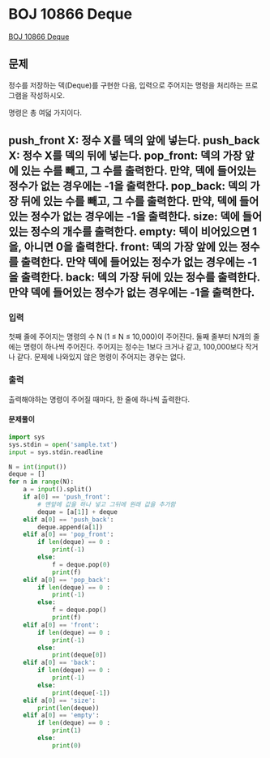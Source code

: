 # BOJ 10866 Deque
[BOJ 10866 Deque](https://www.acmicpc.net/problem/10866)

## 문제
정수를 저장하는 덱(Deque)를 구현한 다음, 입력으로 주어지는 명령을 처리하는 프로그램을 작성하시오.

명령은 총 여덟 가지이다.

push_front X: 정수 X를 덱의 앞에 넣는다.
push_back X: 정수 X를 덱의 뒤에 넣는다.
pop_front: 덱의 가장 앞에 있는 수를 빼고, 그 수를 출력한다. 만약, 덱에 들어있는 정수가 없는 경우에는 -1을 출력한다.
pop_back: 덱의 가장 뒤에 있는 수를 빼고, 그 수를 출력한다. 만약, 덱에 들어있는 정수가 없는 경우에는 -1을 출력한다.
size: 덱에 들어있는 정수의 개수를 출력한다.
empty: 덱이 비어있으면 1을, 아니면 0을 출력한다.
front: 덱의 가장 앞에 있는 정수를 출력한다. 만약 덱에 들어있는 정수가 없는 경우에는 -1을 출력한다.
back: 덱의 가장 뒤에 있는 정수를 출력한다. 만약 덱에 들어있는 정수가 없는 경우에는 -1을 출력한다.
---
### 입력
첫째 줄에 주어지는 명령의 수 N (1 ≤ N ≤ 10,000)이 주어진다. 둘째 줄부터 N개의 줄에는 명령이 하나씩 주어진다. 주어지는 정수는 1보다 크거나 같고, 100,000보다 작거나 같다. 문제에 나와있지 않은 명령이 주어지는 경우는 없다.

### 출력
출력해야하는 명령이 주어질 때마다, 한 줄에 하나씩 출력한다.

#### 문제풀이
```python
import sys
sys.stdin = open('sample.txt')
input = sys.stdin.readline

N = int(input())
deque = []
for n in range(N):
    a = input().split()
    if a[0] == 'push_front':
        # 맨앞에 값을 하나 넣고 그뒤에 원래 값을 추가함
        deque = [a[1]] + deque
    elif a[0] == 'push_back':
        deque.append(a[1])
    elif a[0] == 'pop_front':
        if len(deque) == 0 :
            print(-1)
        else: 
            f = deque.pop(0)
            print(f)
    elif a[0] == 'pop_back':
        if len(deque) == 0 :
            print(-1)
        else: 
            f = deque.pop()
            print(f)
    elif a[0] == 'front':
        if len(deque) == 0 :
            print(-1)
        else: 
            print(deque[0])
    elif a[0] == 'back':
        if len(deque) == 0 :
            print(-1)
        else: 
            print(deque[-1])
    elif a[0] == 'size':
        print(len(deque))
    elif a[0] == 'empty':
        if len(deque) == 0 :
            print(1)
        else:
            print(0)
```